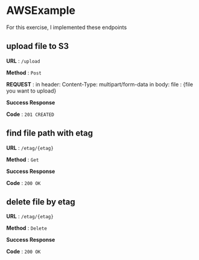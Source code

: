 # AWSExample


For this exercise, I implemented these endpoints  

## upload file to S3

**URL** : `/upload`

**Method** : `Post`

**REQUEST** :
in header:
  Content-Type: multipart/form-data
in body:
  file : {file you want to upload}

**Success Response**

**Code** : `201 CREATED`

## find file path with etag

**URL** : `/etag/{etag}`

**Method** : `Get`

**Success Response**

**Code** : `200 OK`

## delete file by etag

**URL** : `/etag/{etag}`

**Method** : `Delete`

**Success Response**

**Code** : `200 OK`
